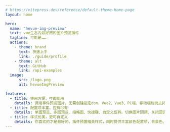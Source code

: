 ```yaml
---
# https://vitepress.dev/reference/default-theme-home-page
layout: home

hero:
  name: "hevue-img-preview"
  text: vue生态内最好用的图片预览插件
  tagline: 可能是……
  actions:
    - theme: brand
      text: 快速上手
      link: ./guide/profile
    - theme: alt
      text: GitHub
      link: /api-examples
  image:
      src: /logo.png
      alt: hevueImgPreview

features:
  - title: 使用方便，咋都能用
    details: 调用事件预览图片，无需创建指定dom，Vue2、Vue3、PC端、移动端统统支持
  - title: 配置项丰富，应有尽有
    details: 单图预览、多图预览、缩略图、快捷键、自定义旋转。切换图片回调、关闭回调等，满足你所有的需求
  - title: 样式优美，更可自定义
    details: 你喜欢的才是最好的，插件预置精美样式，同时提供丰富颜色配置项，背景色、模糊程度、边框都随你意
---
```

